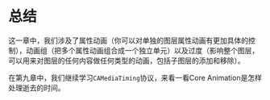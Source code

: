 # 总结


这一章中，我们涉及了属性动画（你可以对单独的图层属性动画有更加具体的控制），动画组（把多个属性动画组合成一个独立单元）以及过度（影响整个图层，可以用来对图层的任何内容做任何类型的动画，包括子图层的添加和移除）。

在第九章中，我们继续学习`CAMediaTiming`协议，来看一看Core Animation是怎样处理逝去的时间。
